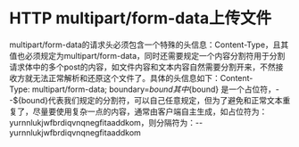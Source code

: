 # HTTP multipart/form-data上传文件

multipart/form-data的请求头必须包含一个特殊的头信息：Content-Type，且其值也必须规定为multipart/form-data，同时还需要规定一个内容分割符用于分割请求体中的多个post的内容，如文件内容和文本内容自然需要分割开来，不然接收方就无法正常解析和还原这个文件了。具体的头信息如下：Content-Type: multipart/form-data; boundary=${bound}
其中${bound} 是一个占位符，--${bound}代表我们规定的分割符，可以自己任意规定，但为了避免和正常文本重复了，尽量要使用复杂一点的内容，通常由客户端自主生成，如占位符为：yurnnlukjwfbrdiqvnqnegfitaaddkom，则分隔符为：--yurnnlukjwfbrdiqvnqnegfitaaddkom
